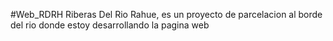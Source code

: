 #Web_RDRH
Riberas Del Rio Rahue, es un proyecto de parcelacion al borde del rio donde estoy desarrollando la pagina web  
